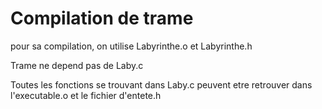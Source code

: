# Compilation de trame

pour sa compilation, on utilise Labyrinthe.o et Labyrinthe.h

Trame ne depend pas de Laby.c

Toutes les fonctions se trouvant dans Laby.c peuvent etre retrouver dans l'executable.o et le fichier d'entete.h